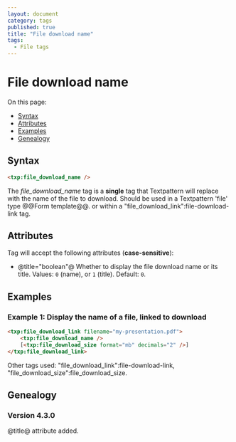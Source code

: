 ```yaml
---
layout: document
category: tags
published: true
title: "File download name"
tags:
  - File tags
---
```


# File download name

On this page:

* [Syntax](#user-content-syntax)
* [Attributes](#user-content-attributes)
* [Examples](#user-content-examples)
* [Genealogy](#user-content-genealogy)

## Syntax

```html
<txp:file_download_name />
```

The *file_download_name* tag is a __single__ tag that Textpattern will replace with the name of the file to download. Should be used in a Textpattern 'file' type @@Form template@@. or within a "file_download_link":file-download-link tag.

## Attributes

Tag will accept the following attributes (**case-sensitive**):

* @title="boolean"@
Whether to display the file download name or its title.
Values: `0` (name), or `1` (title).
Default: `0`.

## Examples

### Example 1: Display the name of a file, linked to download

```html
<txp:file_download_link filename="my-presentation.pdf">
    <txp:file_download_name />
    [<txp:file_download_size format="mb" decimals="2" />]
</txp:file_download_link>
```

Other tags used: "file_download_link":file-download-link, "file_download_size":file_download_size.

## Genealogy

### Version 4.3.0

@title@ attribute added.
